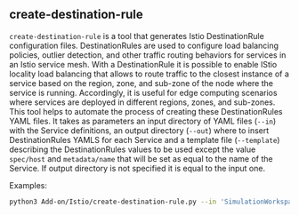 ## create-destination-rule

`create-destination-rule` is a tool that generates Istio DestinationRule configuration files. DestinationRules are used to configure load balancing policies, outlier detection, and other traffic routing behaviors for services in an Istio service mesh. With a DestinationRule it is possible to enable IStio locality load balancing that allows to route traffic to the closest instance of a service based on the region, zone, and sub-zone of the node where the service is running. Accordingly, it is useful for edge computing scenarios where services are deployed in different regions, zones, and sub-zones.
This tool helps to automate the process of creating these DestinationRules YAML files.
It takes as parameters an input directory of YAML files (`--in`) with the Service definitions, an output directory (`--out`) where to insert DestinationRules YAMLS for each Service and a template file (`--template`) describing the DestinationRules values to be used except the value `spec/host` and `metadata/name` that will be set as equal to the name of the Service. If output directory is not specified it is equal to the input one.

Examples:
```zsh
python3 Add-on/Istio/create-destination-rule.py --in 'SimulationWorkspace/yamls' --out 'SimulationWorkspace/dest-rule-yamls' --template 'Add-on/Istio/destination-rule-template.yaml' 
```

